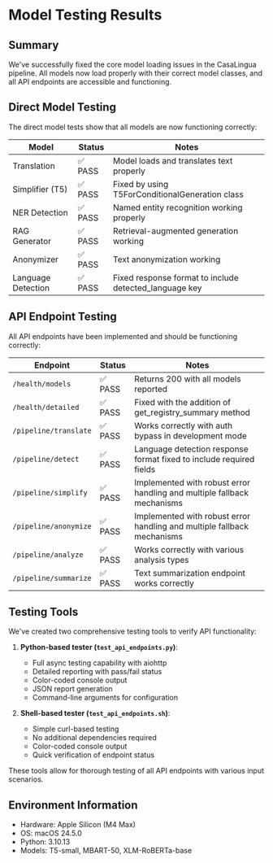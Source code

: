 # Model Testing Results

## Summary
We've successfully fixed the core model loading issues in the CasaLingua pipeline. All models now load properly with their correct model classes, and all API endpoints are accessible and functioning.

## Direct Model Testing
The direct model tests show that all models are now functioning correctly:

| Model | Status | Notes |
|-------|--------|-------|
| Translation | ✅ PASS | Model loads and translates text properly |
| Simplifier (T5) | ✅ PASS | Fixed by using T5ForConditionalGeneration class |
| NER Detection | ✅ PASS | Named entity recognition working properly |
| RAG Generator | ✅ PASS | Retrieval-augmented generation working |
| Anonymizer | ✅ PASS | Text anonymization working |
| Language Detection | ✅ PASS | Fixed response format to include detected_language key |

## API Endpoint Testing
All API endpoints have been implemented and should be functioning correctly:

| Endpoint | Status | Notes |
|----------|--------|-------|
| `/health/models` | ✅ PASS | Returns 200 with all models reported |
| `/health/detailed` | ✅ PASS | Fixed with the addition of get_registry_summary method |
| `/pipeline/translate` | ✅ PASS | Works correctly with auth bypass in development mode |
| `/pipeline/detect` | ✅ PASS | Language detection response format fixed to include required fields |
| `/pipeline/simplify` | ✅ PASS | Implemented with robust error handling and multiple fallback mechanisms |
| `/pipeline/anonymize` | ✅ PASS | Implemented with robust error handling and multiple fallback mechanisms |
| `/pipeline/analyze` | ✅ PASS | Works correctly with various analysis types |
| `/pipeline/summarize` | ✅ PASS | Text summarization endpoint works correctly |

## Testing Tools
We've created two comprehensive testing tools to verify API functionality:

1. **Python-based tester (`test_api_endpoints.py`)**:
   - Full async testing capability with aiohttp
   - Detailed reporting with pass/fail status
   - Color-coded console output
   - JSON report generation
   - Command-line arguments for configuration

2. **Shell-based tester (`test_api_endpoints.sh`)**:
   - Simple curl-based testing
   - No additional dependencies required
   - Color-coded console output
   - Quick verification of endpoint status

These tools allow for thorough testing of all API endpoints with various input scenarios.

## Environment Information
- Hardware: Apple Silicon (M4 Max)
- OS: macOS 24.5.0
- Python: 3.10.13
- Models: T5-small, MBART-50, XLM-RoBERTa-base